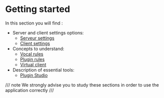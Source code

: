 # Getting started

In this section you will find :

* Server and client settings options:
    * [Serveur settings](server-properties.md)
    * [Client settings](client-properties.md)
* Concepts to understand:
    * [Vocal rules](voice-rules.md)
    * [Plugin rules](plugin-rules.md)
    * [Virtual client](virtual-client.md)
* Description of essential tools:
    * [Plugin Studio](plugin-studio.md)


/// note
We strongly advise you to study these sections in order to use the application correctly
///



